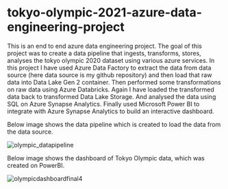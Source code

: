 # tokyo-olympic-2021-azure-data-engineering-project

This is an end to end azure data engineering project. The goal of this project was to create a data pipeline that ingests, transforms, stores, analyses the tokyo olympic 2020 dataset using various azure services.
In this project I have used Azure Data Factory to extract the data from data source (here data source is my github repository) and then load that raw data into Data Lake Gen 2 container.
Then performed some transformations on raw data using Azure Databricks. Again I have loaded the transformed data back to transformed Data Lake Storage. And analysed the data using SQL on Azure Synapse Analytics. Finally used Microsoft Power BI to integrate with Azure Synapse Analytics to build an interactive dashboard.

Below image shows the data pipeline which is created to load the data from the data source. 

![olympic_datapipeline](https://github.com/RinkiDarade98/tokyo-olympic-2021-azure-data-engineering-project/assets/129477415/aee846a6-9fb0-4b51-b844-bbd6c024e29d)

Below image shows the dashboard of Tokyo Olympic data, which was created on PowerBI.

![olympicdashboardfinal4](https://github.com/RinkiDarade98/tokyo-olympic-2021-azure-data-engineering-project/assets/129477415/3cb2453c-07fb-468f-89b7-7d3af5102f33)

